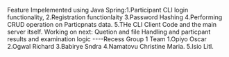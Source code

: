Feature Impelemented  using Java Spring:1.Participant CLI login functionality, 2.Registration functionlaity 3.Password Hashing 4.Performing CRUD operation on Particpnats data. 5.THe CLI Client Code and the main server itself.
Working on next: Quetion and file Handling and particpant results and examination logic ----Recess Group 1 Team
1.Opiyo Oscar
2.Ogwal Richard
3.Babirye Sndra
4.Namatovu Christine Maria.
5.Isio Litl.
